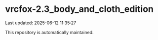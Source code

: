 # vrcfox-2.3_body_and_cloth_edition

Last updated: 2025-06-12 11:35:27

This repository is automatically maintained.
